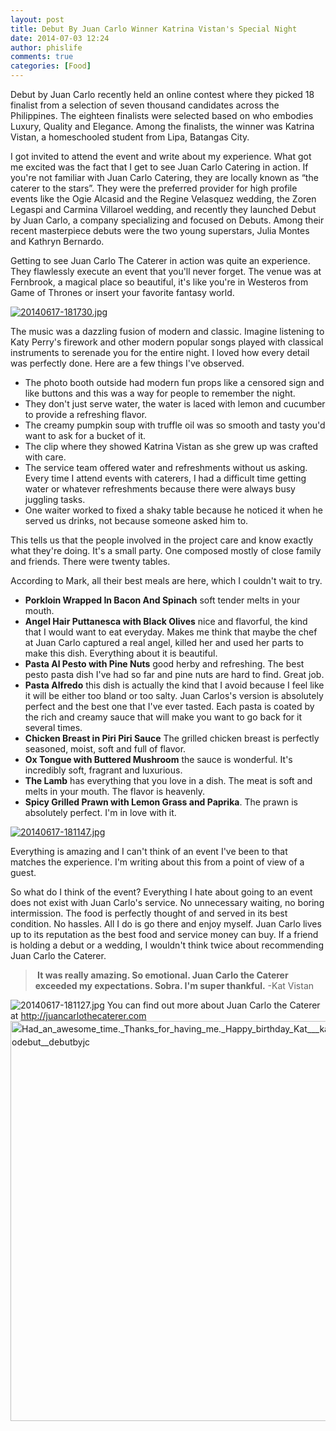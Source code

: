 ```yaml
---
layout: post
title: Debut By Juan Carlo Winner Katrina Vistan's Special Night
date: 2014-07-03 12:24
author: phislife
comments: true
categories: [Food]
---
```

Debut by Juan Carlo recently held an online contest where they picked 18 finalist from a selection of seven thousand candidates across the Philippines. The eighteen finalists were selected based on who embodies Luxury, Quality and Elegance. Among the finalists, the winner was Katrina Vistan, a homeschooled student from Lipa, Batangas City.

I got invited to attend the event and write about my experience. What got me excited was the fact that I get to see Juan Carlo Catering in action. If you're not familiar with Juan Carlo Catering, they are locally known as “the caterer to the stars”. They were the preferred provider for high profile events like the Ogie Alcasid and the Regine Velasquez wedding, the Zoren Legaspi and Carmina Villaroel wedding, and recently they launched Debut by Juan Carlo, a company specializing and focused on Debuts. Among their recent masterpiece debuts were the two young superstars, Julia Montes and Kathryn Bernardo.

Getting to see Juan Carlo The Caterer in action was quite an experience. They flawlessly execute an event that you'll never forget. The venue was at Fernbrook, a magical place so beautiful, it's like you're in Westeros from Game of Thrones or insert your favorite fantasy world.

<a href="http://philippineislandliving.com/wp-content/uploads/2014/06/20140617-181730.jpg"><img src="http://philippineislandliving.com/wp-content/uploads/2014/06/20140617-181730.jpg" alt="20140617-181730.jpg" /></a>

The music was a dazzling fusion of modern and classic. Imagine listening to Katy Perry's firework and other modern popular songs played with classical instruments to serenade you for the entire night. I loved how every detail was perfectly done. Here are a few things I've observed.

<ul>
    <li>The photo booth outside had modern fun props like a censored sign and like buttons and this was a way for people to remember the night.</li>
    <li>They don't just serve water, the water is laced with lemon and cucumber to provide a refreshing flavor.</li>
    <li>The creamy pumpkin soup with truffle oil was so smooth and tasty you'd want to ask for a bucket of it.</li>
    <li>The clip where they showed Katrina Vistan as she grew up was crafted with care.</li>
    <li>The service team offered water and refreshments without us asking. Every time I attend events with caterers, I had a difficult time getting water or whatever refreshments because there were always busy juggling tasks.</li>
    <li>One waiter worked to fixed a shaky table because he noticed it when he served us drinks, not because someone asked him to.</li>
</ul>

This tells us that the people involved in the project care and know exactly what they're doing. It's a small party. One composed mostly of close family and friends. There were twenty tables.

According to Mark, all their best meals are here, which I couldn't wait to try.

<ul>
    <li><strong>Porkloin Wrapped In Bacon And Spinach</strong> soft tender melts in your mouth.</li>
    <li><strong>Angel Hair Puttanesca with Black Olives</strong> nice and flavorful, the kind that I would want to eat everyday. Makes me think that maybe the chef at Juan Carlo captured a real angel, killed her and used her parts to make this dish. Everything about it is beautiful.</li>
    <li><strong>Pasta Al Pesto with Pine Nuts</strong> good herby and refreshing. The best pesto pasta dish I've had so far and pine nuts are hard to find. Great job.</li>
    <li><strong>Pasta Alfredo</strong> this dish is actually the kind that I avoid because I feel like it will be either too bland or too salty. Juan Carlos's version is absolutely perfect and the best one that I've ever tasted. Each pasta is coated by the rich and creamy sauce that will make you want to go back for it several times.</li>
    <li><strong>Chicken Breast in Piri Piri Sauce</strong> The grilled chicken breast is perfectly seasoned, moist, soft and full of flavor.</li>
    <li><strong>Ox Tongue with Buttered Mushroom</strong> the sauce is wonderful. It's incredibly soft, fragrant and luxurious.</li>
    <li><strong>The Lamb</strong> has everything that you love in a dish. The meat is soft and melts in your mouth. The flavor is heavenly.</li>
    <li><strong>Spicy Grilled Prawn with Lemon Grass and Paprika</strong>. The prawn is absolutely perfect. I'm in love with it.</li>
</ul>

<a href="http://philippineislandliving.com/wp-content/uploads/2014/06/20140617-181147.jpg"><img src="http://philippineislandliving.com/wp-content/uploads/2014/06/20140617-181147.jpg" alt="20140617-181147.jpg" /></a>

Everything is amazing and I can't think of an event I've been to that matches the experience. I'm writing about this from a point of view of a guest.

So what do I think of the event? Everything I hate about going to an event does not exist with Juan Carlo's service. No unnecessary waiting, no boring intermission. The food is perfectly thought of and served in its best condition. No hassles. All I do is go there and enjoy myself. Juan Carlo lives up to its reputation as the best food and service money can buy. If a friend is holding a debut or a wedding, I wouldn't think twice about recommending Juan Carlo the Caterer.

<blockquote><strong> It was really amazing. So emotional. Juan Carlo the Caterer exceeded my expectations. Sobra. I'm super thankful.</strong> -Kat Vistan</blockquote>

<img src="http://philippineislandliving.com/wp-content/uploads/2014/06/20140617-1811271.jpg" alt="20140617-181127.jpg" /> You can find out more about Juan Carlo the Caterer at <a href="http://juancarlothecaterer.com">http://juancarlothecaterer.com</a> <a style="font-size: 14px; line-height: 1.5em;" href="http://philippineislandliving.com/debut-by-juan-carlo-winner-katrina-vistans-special-night/had_an_awesome_time-_thanks_for_having_me-_happy_birthday_kat___katistan_18__juancarlodebut__debutbyjc/" rel="attachment wp-att-1433"><img class="alignleft size-full wp-image-1433" src="http://philippineislandliving.com/wp-content/uploads/2014/06/Had_an_awesome_time._Thanks_for_having_me._Happy_birthday_Kat___katistan_18__juancarlodebut__debutbyjc.jpg" alt="Had_an_awesome_time._Thanks_for_having_me._Happy_birthday_Kat___katistan_18__juancarlodebut__debutbyjc" width="640" height="640" /></a>
